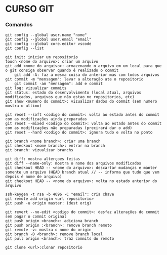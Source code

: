 # CURSO GIT

### Comandos
    
    git config --global user.name "nome"
    git config --global user.email "email"
    git config --global core.editor vscode
    git config --list

    git init: iniciar um repositorio
    touch <nome do arquivo>: criar um arquivo
    git add <nome do arquivo>: armazenando o arquivo em um local para que o git consiga observar quando é realizado o commit
        git add -A: faz a mesma coisa do anterior mas com todos arquivos 
    git commit -m "mensagem": levar a alteração ate o repositorio
        git commit -am "mensagem": add e commit
    git log: vizualizar commits
    git status: estado do desenvolvimento (local atual, arquivos modificados, arquivos que não estao no ropositorios, etc)
    git show <numero do commit>: vizualizar dados do commit (sem numero mostra o ultimo)

    git reset --soft <codigo do commit>: volta ao estado antes do commit com as modificações ainda preparadas
    git reset --mixed <codigo do commit>: volta ao estado antes do commit com as modificações não preparadas (precirará dar o add)
    git reset --hard <codigo do commit>: ignora tudo e volta no ponto

    git branch <nome branch>: criar uma branch
    git checkout <nome branch>: entrar na branch
    git branch: vizualizar branchs

    git diff: mostra alterçoes feitas 
    git diff --name-only: mostra o nome dos arquivos modificados
    git checkout HEAD -- <nome do arquivo>: descartar mudanças e manter somente um arquivo (HEAD branch atual // -- informa que tudo que vem depois é nome de arquivo)
    git checkout HEAD -- <nome do arquivo>: volta no estado anterior do arquivo

    ssh-keygen -t rsa -b 4096 -C "email": cria chave
    git remote add origin <url repositorio>
    git push -u origin master: (dest orig)

    git revert --no-edit <codigo do commit>: desfaz alterações do commit sem pagar o commit original
    git push origin <branch>: adiciona branch
    git push origin :<branch>: remove branch remoto
    git remote -v: mostra o nome do origin
    git branch -D <branch>: remove branch local
    git pull origin <branch>: traz commits do remoto

    git clone <url>:clonar repositorio
### 